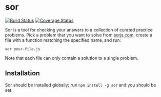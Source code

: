 # sor

[![Build Status](https://travis-ci.org/anyweez/sor.svg?branch=master)](https://travis-ci.org/anyweez/sor)
[![Coverage Status](https://coveralls.io/repos/github/anyweez/sor/badge.svg?branch=master)](https://coveralls.io/github/anyweez/sor?branch=master)

Sor is a tool for checking your answers to a collection of curated practice problems. Pick a problem that you want to solve from [sorjs.com](https://sorjs.com), create a file with a function matching the specified name, and run:

```
sor your-file.js
```

Note that each file can only contain a solution to a single problem.

## Installation

Sor should be installed globally; run `npm install -g sor` and you should be set.

